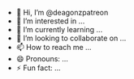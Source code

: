 - 👋 Hi, I’m @deagonzpatreon
- 👀 I’m interested in ...
- 🌱 I’m currently learning ...
- 💞️ I’m looking to collaborate on ...
- 📫 How to reach me ...
- 😄 Pronouns: ...
- ⚡ Fun fact: ...

<!---
deagonzpatreon/deagonzpatreon is a ✨ special ✨ repository because its `README.md` (this file) appears on your GitHub profile.
You can click the Preview link to take a look at your changes.
--->
